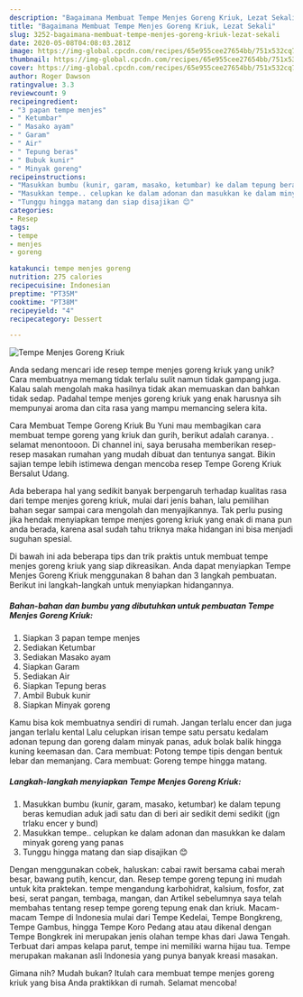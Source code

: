 ```yaml
---
description: "Bagaimana Membuat Tempe Menjes Goreng Kriuk, Lezat Sekali"
title: "Bagaimana Membuat Tempe Menjes Goreng Kriuk, Lezat Sekali"
slug: 3252-bagaimana-membuat-tempe-menjes-goreng-kriuk-lezat-sekali
date: 2020-05-08T04:08:03.281Z
image: https://img-global.cpcdn.com/recipes/65e955cee27654bb/751x532cq70/tempe-menjes-goreng-kriuk-foto-resep-utama.jpg
thumbnail: https://img-global.cpcdn.com/recipes/65e955cee27654bb/751x532cq70/tempe-menjes-goreng-kriuk-foto-resep-utama.jpg
cover: https://img-global.cpcdn.com/recipes/65e955cee27654bb/751x532cq70/tempe-menjes-goreng-kriuk-foto-resep-utama.jpg
author: Roger Dawson
ratingvalue: 3.3
reviewcount: 9
recipeingredient:
- "3 papan tempe menjes"
- " Ketumbar"
- " Masako ayam"
- " Garam"
- " Air"
- " Tepung beras"
- " Bubuk kunir"
- " Minyak goreng"
recipeinstructions:
- "Masukkan bumbu (kunir, garam, masako, ketumbar) ke dalam tepung beras kemudian aduk jadi satu dan di beri air sedikit demi sedikit (jgn trlaku encer y bund)"
- "Masukkan tempe.. celupkan ke dalam adonan dan masukkan ke dalam minyak goreng yang panas"
- "Tunggu hingga matang dan siap disajikan 😊"
categories:
- Resep
tags:
- tempe
- menjes
- goreng

katakunci: tempe menjes goreng 
nutrition: 275 calories
recipecuisine: Indonesian
preptime: "PT35M"
cooktime: "PT38M"
recipeyield: "4"
recipecategory: Dessert

---
```



![Tempe Menjes Goreng Kriuk](https://img-global.cpcdn.com/recipes/65e955cee27654bb/751x532cq70/tempe-menjes-goreng-kriuk-foto-resep-utama.jpg)

Anda sedang mencari ide resep tempe menjes goreng kriuk yang unik? Cara membuatnya memang tidak terlalu sulit namun tidak gampang juga. Kalau salah mengolah maka hasilnya tidak akan memuaskan dan bahkan tidak sedap. Padahal tempe menjes goreng kriuk yang enak harusnya sih mempunyai aroma dan cita rasa yang mampu memancing selera kita.

Cara Membuat Tempe Goreng Kriuk Bu Yuni mau membagikan cara membuat tempe goreng yang kriuk dan gurih, berikut adalah caranya. . selamat menontooon. Di channel ini, saya berusaha memberikan resep- resep masakan rumahan yang mudah dibuat dan tentunya sangat. Bikin sajian tempe lebih istimewa dengan mencoba resep Tempe Goreng Kriuk Bersalut Udang.

Ada beberapa hal yang sedikit banyak berpengaruh terhadap kualitas rasa dari tempe menjes goreng kriuk, mulai dari jenis bahan, lalu pemilihan bahan segar sampai cara mengolah dan menyajikannya. Tak perlu pusing jika hendak menyiapkan tempe menjes goreng kriuk yang enak di mana pun anda berada, karena asal sudah tahu triknya maka hidangan ini bisa menjadi suguhan spesial.


Di bawah ini ada beberapa tips dan trik praktis untuk membuat tempe menjes goreng kriuk yang siap dikreasikan. Anda dapat menyiapkan Tempe Menjes Goreng Kriuk menggunakan 8 bahan dan 3 langkah pembuatan. Berikut ini langkah-langkah untuk menyiapkan hidangannya.

<!--inarticleads1-->

##### Bahan-bahan dan bumbu yang dibutuhkan untuk pembuatan Tempe Menjes Goreng Kriuk:

1. Siapkan 3 papan tempe menjes
1. Sediakan  Ketumbar
1. Sediakan  Masako ayam
1. Siapkan  Garam
1. Sediakan  Air
1. Siapkan  Tepung beras
1. Ambil  Bubuk kunir
1. Siapkan  Minyak goreng


Kamu bisa kok membuatnya sendiri di rumah. Jangan terlalu encer dan juga jangan terlalu kental Lalu celupkan irisan tempe satu persatu kedalam adonan tepung dan goreng dalam minyak panas, aduk bolak balik hingga kuning keemasan dan. Cara membuat: Potong tempe tipis dengan bentuk lebar dan memanjang. Cara membuat: Goreng tempe hingga matang. 

<!--inarticleads2-->

##### Langkah-langkah menyiapkan Tempe Menjes Goreng Kriuk:

1. Masukkan bumbu (kunir, garam, masako, ketumbar) ke dalam tepung beras kemudian aduk jadi satu dan di beri air sedikit demi sedikit (jgn trlaku encer y bund)
1. Masukkan tempe.. celupkan ke dalam adonan dan masukkan ke dalam minyak goreng yang panas
1. Tunggu hingga matang dan siap disajikan 😊


Dengan menggunakan cobek, haluskan: cabai rawit bersama cabai merah besar, bawang putih, kencur, dan. Resep tempe goreng tepung ini mudah untuk kita praktekan. tempe mengandung karbohidrat, kalsium, fosfor, zat besi, serat pangan, tembaga, mangan, dan Artikel sebelumnya saya telah membahas tentang resep tempe goreng tepung enak dan kriuk. Macam-macam Tempe di Indonesia mulai dari Tempe Kedelai, Tempe Bongkreng, Tempe Gambus, hingga Tempe Koro Pedang atau atau dikenal dengan Tempe Bongkrek ini merupakan jenis olahan tempe khas dari Jawa Tengah. Terbuat dari ampas kelapa parut, tempe ini memiliki warna hijau tua. Tempe merupakan makanan asli Indonesia yang punya banyak kreasi masakan. 

Gimana nih? Mudah bukan? Itulah cara membuat tempe menjes goreng kriuk yang bisa Anda praktikkan di rumah. Selamat mencoba!
